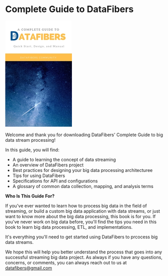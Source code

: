# Complete Guide to DataFibers

![](https://github.com/datafibers/df_complete_guide/blob/master/cover_small.jpg?raw=true)

Welcome and thank you for downloading DataFibers' Complete Guide to big data stream processing! 

In this guide, you will find:
- A guide to learning the concept of data streaming
- An overview of DataFibers project
- Best practices for designing your big data processing architecturee
- Tips for using DataFibers
- Specifications for API and configurations
- A glossary of common data collection, mapping, and analysis terms

**Who Is This Guide For?**

If you've ever wanted to learn how to process big data in the field of streaming, or build a custom big data application with data streams, or just want to know more about the big data processing, this book is for you. If you've never work on big data before, you'll find the tips you need in this book to learn big data processing, ETL, and implementations. 

It's everything you'll need to get started using DataFibers to prcocess big data streams.

We hope this will help you better understand the process that goes into any successful streaming big data project. As always if you have any questions, concerns, or comments, you can always reach out to us at [datafibers@gmail.com](mailto:datafibers@gmail.com)


